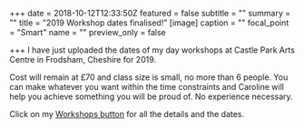 +++
date = 2018-10-12T12:33:50Z
featured = false
subtitle = ""
summary = ""
title = "2019 Workshop dates finalised!"
[image]
caption = ""
focal_point = "Smart"
name = ""
preview_only = false

+++
I have just uploaded the dates of my day workshops at Castle Park Arts Centre in Frodsham, Cheshire for 2019.

Cost will remain at £70 and class size is small, no more than 6 people. You can make whatever you want within the time constraints and Caroline will help you achieve something you will be proud of. No experience necessary.

Click on my [Workshops button](/workshops) for all the details and the dates.